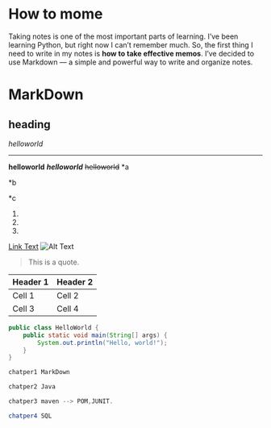 # How to mome

Taking notes is one of the most important parts of learning.
I’ve been learning Python, but right now I can’t remember much.
So, the first thing I need to write in my notes is **how to take effective memos**.
I’ve decided to use Markdown — a simple and powerful way to write and organize notes.

# MarkDown
## heading
*helloworld*
***
**helloworld**
***helloworld***
~~helloworld~~
*a

*b

*c

1. 
2. 
3.
[Link Text](https://example.com)
![Alt Text](https://example.com/image.png)
> This is a quote.

| Header 1 | Header 2 |
|----------|----------|
| Cell 1   | Cell 2   |
| Cell 3   | Cell 4   |

```java
public class HelloWorld {
    public static void main(String[] args) {
        System.out.println("Hello, world!");
    }
}

chatper1 MarkDown

chatper2 Java

chatper3 maven --> POM,JUNIT.

chatper4 SQL

